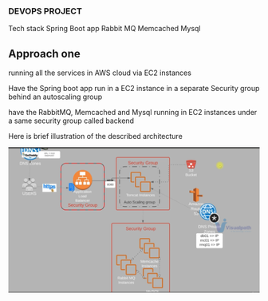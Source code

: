 ### DEVOPS PROJECT

Tech stack
Spring Boot app
Rabbit MQ
Memcached
Mysql 

## Approach one 
running all the services in AWS cloud via EC2 instances 

Have the Spring boot app run in a EC2 instance in a separate Security group behind an autoscaling group

have the RabbitMQ, Memcached and Mysql running in EC2 instances under a same security group called backend

Here is brief illustration of the described architecture

![Screenshot from 2023-12-06 16-53-39.png](assets/photoone.png)
